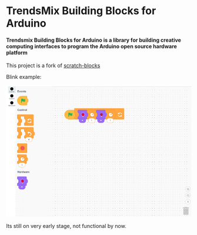 # TrendsMix Building Blocks for Arduino
#### Trendsmix Building Blocks for Arduino is a library for building creative computing interfaces to program the Arduino open source hardware platform

This project is a fork of [scratch-blocks](https://github.com/LLK/scratch-blocks)

Blink example:

![BlinkExample](/media/images/blink_example.png)

Its still on very early stage, not functional by now.